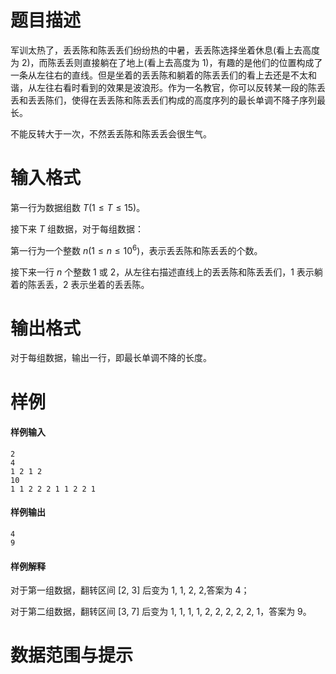 
# 题目描述

军训太热了，丢丢陈和陈丢丢们纷纷热的中暑，丢丢陈选择坐着休息(看上去高度为 $2$)，而陈丢丢则直接躺在了地上(看上去高度为 $1$)，有趣的是他们的位置构成了一条从左往右的直线。但是坐着的丢丢陈和躺着的陈丢丢们的看上去还是不太和谐，从左往右看时看到的效果是波浪形。作为一名教官，你可以反转某一段的陈丢丢和丢丢陈们，使得在丢丢陈和陈丢丢们构成的高度序列的最长单调不降子序列最长。

不能反转大于一次，不然丢丢陈和陈丢丢会很生气。

# 输入格式

第一行为数据组数 $T(1\leq T\leq 15)$。

接下来 $T$ 组数据，对于每组数据：

第一行为一个整数 $n(1\leq n\leq 10^6)$，表示丢丢陈和陈丢丢的个数。

接下来一行 $n$ 个整数 $1$ 或 $2$，从左往右描述直线上的丢丢陈和陈丢丢们，$1$ 表示躺着的陈丢丢，$2$ 表示坐着的丢丢陈。

# 输出格式

对于每组数据，输出一行，即最长单调不降的长度。


# 样例

#### 样例输入

```plain
2
4
1 2 1 2
10
1 1 2 2 2 1 1 2 2 1
```

#### 样例输出

```plain
4
9
```

#### 样例解释

对于第一组数据，翻转区间 $[2,\ 3]$ 后变为 $1,\ 1,\ 2,\ 2$,答案为 $4$；

对于第二组数据，翻转区间 $[3,\ 7]$ 后变为 $1,\ 1,\ 1,\ 1,\ 2,\ 2,\ 2,\ 2,\ 2,\ 1$，答案为 $9$。

# 数据范围与提示



